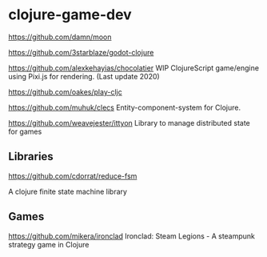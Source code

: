 # clojure-game-dev

https://github.com/damn/moon

https://github.com/3starblaze/godot-clojure

https://github.com/alexkehayias/chocolatier
WIP ClojureScript game/engine using Pixi.js for rendering. 
(Last update 2020)

https://github.com/oakes/play-cljc

https://github.com/muhuk/clecs
Entity-component-system for Clojure. 

https://github.com/weavejester/ittyon
Library to manage distributed state for games 

## Libraries

https://github.com/cdorrat/reduce-fsm


A clojure finite state machine library 

## Games

https://github.com/mikera/ironclad
Ironclad: Steam Legions - A steampunk strategy game in Clojure 
